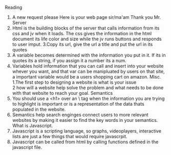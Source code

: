 Reading
  1. A new request please
     Here is your web page sir/ma'am
     Thank you Mr. Server
  2. Html is the building blocks of the server that calls information from its css and jv when it loads. The css gives the information in the html document its life color and size while the jv runs buttons and responds to user imput.
  3.Copy its url, give the url a title and put the url in its quotes
  4. A variable becomes determined with the information you put in it. If its in quotes its a string, if you assign it a number its a num.
  5. Variables hold information that you can call and insert into your website whever you want, and that var can be manipluated by users on that site, a important variable would be a users shopping cart on amazon.
Misc.
  1.The first step to designing a website is what is your issue  
  2 how will a website help solve the problem and what needs to be done with that website to reach your goal.
Semantics
  1. You should use a \<h1> over an <span>\ tag when the information you are trying to highlight is important or is a representation of the data thats populated in the website. 
  2. Semantics help search enginges connect users to more relevant websites by making it easier to find the key words in your semantics.
What is Javascript.
  1. Javascript is a scripting language, so graphs, videoplayers, interactive lists are just a few things that would require javascrpit.
  2. Javascript can be called from html by calling functions defined in the javascript file. 
  
